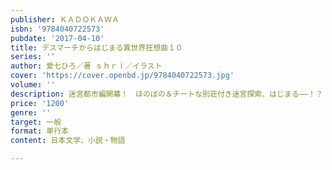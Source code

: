 ```yaml
---
publisher: ＫＡＤＯＫＡＷＡ
isbn: '9784040722573'
pubdate: '2017-04-10'
title: デスマーチからはじまる異世界狂想曲１０
series: ''
author: 愛七ひろ／著 ｓｈｒｉ／イラスト
cover: 'https://cover.openbd.jp/9784040722573.jpg'
volume: ''
description: 迷宮都市編開幕！　ほのぼの＆チートな別荘付き迷宮探索、はじまる――！？
price: '1200'
genre: ''
target: 一般
format: 単行本
content: 日本文学、小説・物語

---
```

